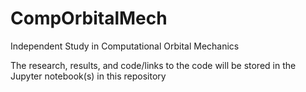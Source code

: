 # CompOrbitalMech
Independent Study in Computational Orbital Mechanics

The research, results, and code/links to the code will be stored in the Jupyter notebook(s) in this repository
